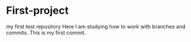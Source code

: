 # First-project
my first test repository
Here I am studying how to work with branches and commits. This is my first commit.
